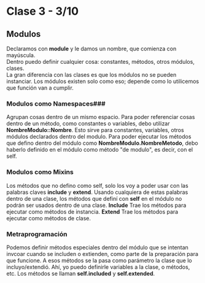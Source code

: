 # Clase 3 - 3/10 #

## Modulos ##
Declaramos con **module** y le damos un nombre, que comienza con mayúscula.  
Dentro puedo definir cualquier cosa: constantes, métodos, otros módulos, clases.  
La gran diferencia con las clases es que los módulos no se pueden instanciar. Los módulos existen solo como eso; depende como lo utilicemos que función van a cumplir.  
  
### Modulos como Namespaces###
Agrupan cosas dentro de un mismo espacio. Para poder referenciar cosas dentro de un método, como constantes o variables, debo utilizar **NombreModulo::Nombre**. Esto sirve para constantes, variables, otros módulos declarados dentro del modulo. Para poder ejecutar los métodos que defino dentro del módulo como **NombreModulo.NombreMetodo**, debo haberlo definido en el módulo como método "de modulo", es decir, con el self.  

### Modulos como Mixins ###
Los métodos que no defino como self, solo los voy a poder usar con las palabras claves **include** y **extend**.
Usando cualquiera de estas palabras dentro de una clase, los métodos que definí con **self** en el módulo no podrán ser usados dentro de una clase.
**Include** Trae los métodos para ejecutar como métodos de instancia.
**Extend** Trae los métodos para ejecutar como métodos de clase. 

### Metraprogramación ###
Podemos definir métodos especiales dentro del módulo que se intentan invcoar cuando se includen o extienden, como parte de la preparación para que funcione. A esos métodos se la pasa como parámetro la clase que lo incluyo/extendió. Ahí, yo puedo definirle variables a la clase, o métodos, etc.
Los métodos se llaman **self.included** y **self.extended**.